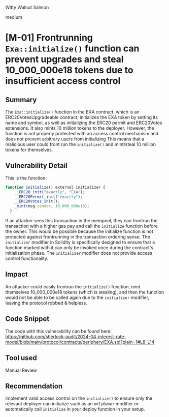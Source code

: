Witty Walnut Salmon

medium

# [M-01] Frontrunning `Exa::initialize()` function can prevent upgrades and steal 10_000_000e18 tokens due to insufficient access control

## Summary
The `Exa::initialize()` function in the EXA contract, which is an ERC20VotesUpgradeable contract, initializes the EXA token by setting its name and symbol, as well as initializing the ERC20 permit and ERC20Votes extensions. It also mints 10 million tokens to the deployer. However, the function is not properly protected with an access control mechanism and does not prevent arbitrary users from initializing This means that a malicious user could front run the `initialize()` and mint/steal 10 million tokens for themselves.

## Vulnerability Detail
This is the function:
```javascript 
function initialize() external initializer {
    __ERC20_init("exactly", "EXA");
    __ERC20Permit_init("exactly");
    __ERC20Votes_init();
    _mint(msg.sender, 10_000_000e18);
  }
```

If an attacker sees this transaction in the mempool, they can frontrun the transaction with a higher gas pay and call the `initialize` function before the owner. This would be possible because the initialize function is not protected against frontrunning in the transaction ordering sense. The `initializer` modifier in Solidity is specifically designed to ensure that a function marked with it can only be invoked once during the contract's initialization phase. The `initializer` modifier does not provide access control functionality.

## Impact
An attacker could easily frontrun the `initialize()` function, mint themselves 10_000_000e18 tokens (which is stealing), and then the function would not be able to be called again due to the `initializer` modifier, leaving the protocol robbed & helpless.

## Code Snippet
The code with this vulnerability can be found here: https://github.com/sherlock-audit/2024-04-interest-rate-model/blob/main/protocol/contracts/periphery/EXA.sol?plain=1#L8-L14

## Tool used

Manual Review

## Recommendation
Implement valid access control on the `initialize()` to ensure only the relevant deployer can initialize such as an `onlyOwner` modifier or automatically call `initialize` in your deploy function  in your setup.